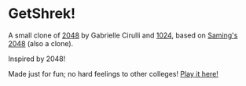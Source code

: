 # GetShrek!
A small clone of [2048](http://gabrielecirulli.github.io/2048/) by Gabrielle Cirulli and [1024](https://play.google.com/store/apps/details?id=com.veewo.a1024), based on [Saming's 2048](http://saming.fr/p/2048/) (also a clone).

Inspired by 2048!

Made just for fun; no hard feelings to other colleges! [Play it here!](http://testingherokuapp.github.io/GetShrek/)
